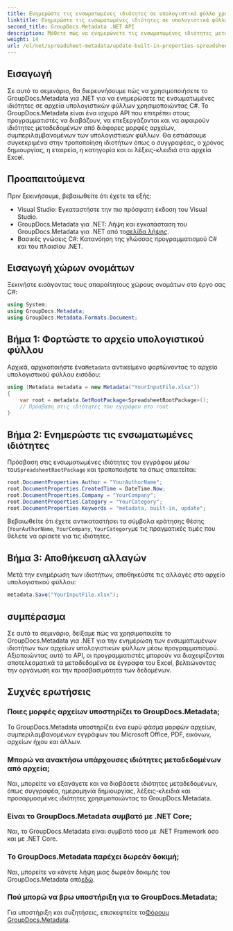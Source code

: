```yaml
---
title: Ενημερώστε τις ενσωματωμένες ιδιότητες σε υπολογιστικά φύλλα χρησιμοποιώντας .NET
linktitle: Ενημερώστε τις ενσωματωμένες ιδιότητες σε υπολογιστικά φύλλα χρησιμοποιώντας .NET
second_title: GroupDocs.Metadata .NET API
description: Μάθετε πώς να ενημερώνετε τις ενσωματωμένες ιδιότητες μεταδεδομένων σε αρχεία Excel χρησιμοποιώντας το GroupDocs.Metadata για .NET. Τροποποιήστε τον συγγραφέα, τον χρόνο δημιουργίας, την εταιρεία και άλλα με C#.
weight: 14
url: /el/net/spreadsheet-metadata/update-built-in-properties-spreadsheets/
---
```

## Εισαγωγή
Σε αυτό το σεμινάριο, θα διερευνήσουμε πώς να χρησιμοποιήσετε το GroupDocs.Metadata για .NET για να ενημερώσετε τις ενσωματωμένες ιδιότητες σε αρχεία υπολογιστικών φύλλων χρησιμοποιώντας C#. Το GroupDocs.Metadata είναι ένα ισχυρό API που επιτρέπει στους προγραμματιστές να διαβάζουν, να επεξεργάζονται και να αφαιρούν ιδιότητες μεταδεδομένων από διάφορες μορφές αρχείων, συμπεριλαμβανομένων των υπολογιστικών φύλλων. Θα εστιάσουμε συγκεκριμένα στην τροποποίηση ιδιοτήτων όπως ο συγγραφέας, ο χρόνος δημιουργίας, η εταιρεία, η κατηγορία και οι λέξεις-κλειδιά στα αρχεία Excel.
## Προαπαιτούμενα
Πριν ξεκινήσουμε, βεβαιωθείτε ότι έχετε τα εξής:
- Visual Studio: Εγκαταστήστε την πιο πρόσφατη έκδοση του Visual Studio.
-  GroupDocs.Metadata για .NET: Λήψη και εγκατάσταση του GroupDocs.Metadata για .NET από το[σελίδα λήψης](https://releases.groupdocs.com/metadata/net/).
- Βασικές γνώσεις C#: Κατανόηση της γλώσσας προγραμματισμού C# και του πλαισίου .NET.

## Εισαγωγή χώρων ονομάτων
Ξεκινήστε εισάγοντας τους απαραίτητους χώρους ονομάτων στο έργο σας C#:
```csharp
using System;
using GroupDocs.Metadata;
using GroupDocs.Metadata.Formats.Document;
```
## Βήμα 1: Φορτώστε το αρχείο υπολογιστικού φύλλου
 Αρχικά, αρχικοποιήστε ένα`Metadata` αντικείμενο φορτώνοντας το αρχείο υπολογιστικού φύλλου εισόδου:
```csharp
using (Metadata metadata = new Metadata("YourInputFile.xlsx"))
{
    var root = metadata.GetRootPackage<SpreadsheetRootPackage>();
    // Πρόσβαση στις ιδιότητες του εγγράφου στο root
}
```
## Βήμα 2: Ενημερώστε τις ενσωματωμένες ιδιότητες
 Πρόσβαση στις ενσωματωμένες ιδιότητες του εγγράφου μέσω του`SpreadsheetRootPackage` και τροποποιήστε τα όπως απαιτείται:
```csharp
root.DocumentProperties.Author = "YourAuthorName";
root.DocumentProperties.CreatedTime = DateTime.Now;
root.DocumentProperties.Company = "YourCompany";
root.DocumentProperties.Category = "YourCategory";
root.DocumentProperties.Keywords = "metadata, built-in, update";
```
Βεβαιωθείτε ότι έχετε αντικαταστήσει τα σύμβολα κράτησης θέσης (`YourAuthorName`, `YourCompany`, `YourCategory`με τις πραγματικές τιμές που θέλετε να ορίσετε για τις ιδιότητες.
## Βήμα 3: Αποθήκευση αλλαγών
Μετά την ενημέρωση των ιδιοτήτων, αποθηκεύστε τις αλλαγές στο αρχείο υπολογιστικού φύλλου:
```csharp
metadata.Save("YourInputFile.xlsx");
```

## συμπέρασμα
Σε αυτό το σεμινάριο, δείξαμε πώς να χρησιμοποιείτε το GroupDocs.Metadata για .NET για την ενημέρωση των ενσωματωμένων ιδιοτήτων των αρχείων υπολογιστικών φύλλων μέσω προγραμματισμού. Αξιοποιώντας αυτό το API, οι προγραμματιστές μπορούν να διαχειρίζονται αποτελεσματικά τα μεταδεδομένα σε έγγραφα του Excel, βελτιώνοντας την οργάνωση και την προσβασιμότητα των δεδομένων.

## Συχνές ερωτήσεις
### Ποιες μορφές αρχείων υποστηρίζει το GroupDocs.Metadata;
Το GroupDocs.Metadata υποστηρίζει ένα ευρύ φάσμα μορφών αρχείων, συμπεριλαμβανομένων εγγράφων του Microsoft Office, PDF, εικόνων, αρχείων ήχου και άλλων.
### Μπορώ να ανακτήσω υπάρχουσες ιδιότητες μεταδεδομένων από αρχεία;
Ναι, μπορείτε να εξαγάγετε και να διαβάσετε ιδιότητες μεταδεδομένων, όπως συγγραφέα, ημερομηνία δημιουργίας, λέξεις-κλειδιά και προσαρμοσμένες ιδιότητες χρησιμοποιώντας το GroupDocs.Metadata.
### Είναι το GroupDocs.Metadata συμβατό με .NET Core;
Ναι, το GroupDocs.Metadata είναι συμβατό τόσο με .NET Framework όσο και με .NET Core.
### Το GroupDocs.Metadata παρέχει δωρεάν δοκιμή;
 Ναι, μπορείτε να κάνετε λήψη μιας δωρεάν δοκιμής του GroupDocs.Metadata από[εδώ](https://releases.groupdocs.com/).
### Πού μπορώ να βρω υποστήριξη για το GroupDocs.Metadata;
 Για υποστήριξη και συζητήσεις, επισκεφτείτε το[Φόρουμ GroupDocs.Metadata](https://forum.groupdocs.com/c/metadata/14).